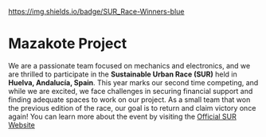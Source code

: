 https://img.shields.io/badge/SUR_Race-Winners-blue

# Mazakote Project

We are a passionate team focused on mechanics and electronics, and we are thrilled to participate in the **Sustainable Urban Race (SUR)** held in **Huelva, Andalucía, Spain**. This year marks our second time competing, and while we are excited, we face challenges in securing financial support and finding adequate spaces to work on our project. As a small team that won the previous edition of the race, our goal is to return and claim victory once again! You can learn more about the event by visiting the [Official SUR Website](https://www.uhu.es/surbanrace/)
